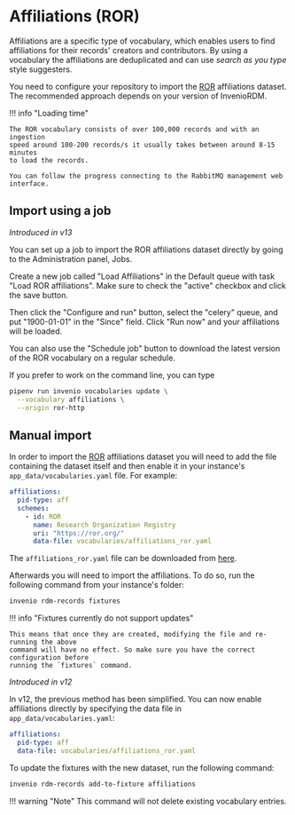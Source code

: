 # Affiliations (ROR)

Affiliations are a specific type of vocabulary, which enables users to find affiliations
for their records' creators and contributors. By using a vocabulary the affiliations are
deduplicated and can use *search as you type* style suggesters.

You need to configure your repository to import the [ROR](https://ror.org)
affiliations dataset. The recommended approach depends on your version of
InvenioRDM.

!!! info "Loading time"

    The ROR vocabulary consists of over 100,000 records and with an ingestion
    speed around 100-200 records/s it usually takes between around 8-15 minutes
    to load the records.

    You can follow the progress connecting to the RabbitMQ management web interface.

## Import using a job

_Introduced in v13_

You can set up a job to import the ROR affiliations dataset directly by going
to the Administration panel, Jobs.

Create a new job called "Load Affiliations" in the Default queue with task "Load ROR affiliations". Make
sure to check the "active" checkbox and click the save button.

Then click the "Configure and run" button, select the "celery" queue, and put
"1900-01-01" in the "Since" field. Click "Run now" and your affiliations will
be loaded.

You can also use the "Schedule job" button to download the latest version of
the ROR vocabulary on a regular schedule.

If you prefer to work on the command line, you can type

```bash
pipenv run invenio vocabularies update \
  --vocabulary affiliations \
  --origin ror-http
```

## Manual import

In order to import the [ROR](https://ror.org) affiliations dataset you will need to add
the file containing the dataset itself and then enable it in your instance's `app_data/vocabularies.yaml`
file. For example:

```yaml
affiliations:
  pid-type: aff
  schemes:
    - id: ROR
      name: Research Organization Registry
      uri: "https://ror.org/"
      data-file: vocabularies/affiliations_ror.yaml
```

The `affiliations_ror.yaml` file can be downloaded from [here](https://github.com/inveniosoftware/cookiecutter-invenio-rdm/raw/master/%7B%7Bcookiecutter.project_shortname%7D%7D/app_data/vocabularies/affiliations_ror.yaml).

Afterwards you will need to import the affiliations. To do so, run the following command
from your instance's folder:

```bash
invenio rdm-records fixtures
```

!!! info "Fixtures currently do not support updates"

    This means that once they are created, modifying the file and re-running the above
    command will have no effect. So make sure you have the correct configuration before
    running the `fixtures` command.

_Introduced in v12_

In v12, the previous method has been simplified. You can now enable affiliations directly by specifying the data file in `app_data/vocabularies.yaml`:

```yaml
affiliations:
  pid-type: aff
  data-file: vocabularies/affiliations_ror.yaml
```

To update the fixtures with the new dataset, run the following command:

```bash
invenio rdm-records add-to-fixture affiliations
```

!!! warning "Note"
    This command will not delete existing vocabulary entries.
